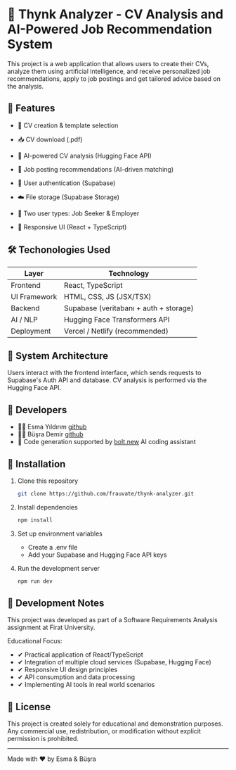 # 🧠 Thynk Analyzer - CV Analysis and AI-Powered Job Recommendation System

This project is a web application that allows users to create their CVs, analyze them using artificial intelligence, and receive personalized job recommendations, apply to job postings and get tailored advice based on the analysis.

## 🚀 Features

- 📄 CV creation & template selection

- 📥 CV download (.pdf)

- 🧠 AI-powered CV analysis (Hugging Face API)

- 💼 Job posting recommendations (AI-driven matching)

- 🔐 User authentication (Supabase)

- ☁️ File storage (Supabase Storage)

- 👥 Two user types: Job Seeker & Employer

- 📱 Responsive UI (React + TypeScript)

## 🛠️ Techonologies Used

| Layer         | Technology            |
|----------------|----------------------|
| Frontend       | React, TypeScript    |
| UI Framework   | HTML, CSS, JS (JSX/TSX) |
| Backend        | Supabase (veritabanı + auth + storage) |
| AI / NLP       | Hugging Face Transformers API |
| Deployment     | Vercel / Netlify (recommended) |

## 🧩 System Architecture

Users interact with the frontend interface, which sends requests to Supabase's Auth API and database. CV analysis is performed via the Hugging Face API.

## 👥 Developers

- 👩‍💻 Esma Yıldırım [github](https://github.com/frauvate)
- 👩‍💻 Büşra Demir [github](https://github.com/busrademirrr)
- 🤖 Code generation supported by [bolt.new](https://bolt.new) AI coding assistant

## 🔧 Installation

1. Clone this repository 
   ```bash
   git clone https://github.com/frauvate/thynk-analyzer.git
   ```

2. Install dependencies
   ```bash
   npm install
   ``` 

3. Set up environment variables
   - Create a .env file
   - Add your Supabase and Hugging Face API keys

4. Run the development server
   ```bash
   npm run dev
   ```

## 🧪 Development Notes

This project was developed as part of a Software Requirements Analysis assignment at Firat University.

Educational Focus:
- ✔ Practical application of React/TypeScript
- ✔ Integration of multiple cloud services (Supabase, Hugging Face)
- ✔ Responsive UI design principles
- ✔ API consumption and data processing
- ✔ Implementing AI tools in real world scenarios

## 📄 License

This project is created solely for educational and demonstration purposes.  
Any commercial use, redistribution, or modification without explicit permission is prohibited.

---
Made with ❤️ by Esma & Büşra
